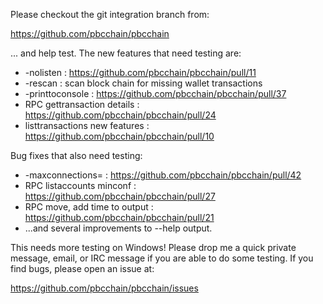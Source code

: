 Please checkout the git integration branch from:

https://github.com/pbcchain/pbcchain

... and help test.  The new features that need testing are:

* -nolisten : https://github.com/pbcchain/pbcchain/pull/11
* -rescan : scan block chain for missing wallet transactions
* -printtoconsole : https://github.com/pbcchain/pbcchain/pull/37
* RPC gettransaction details : https://github.com/pbcchain/pbcchain/pull/24
* listtransactions new features : https://github.com/pbcchain/pbcchain/pull/10

Bug fixes that also need testing:

* -maxconnections= : https://github.com/pbcchain/pbcchain/pull/42
* RPC listaccounts minconf : https://github.com/pbcchain/pbcchain/pull/27
* RPC move, add time to output : https://github.com/pbcchain/pbcchain/pull/21
* ...and several improvements to --help output.

This needs more testing on Windows!  Please drop me a quick private message, email, or IRC message if you are able to do some testing.  If you find bugs, please open an issue at:

https://github.com/pbcchain/pbcchain/issues
